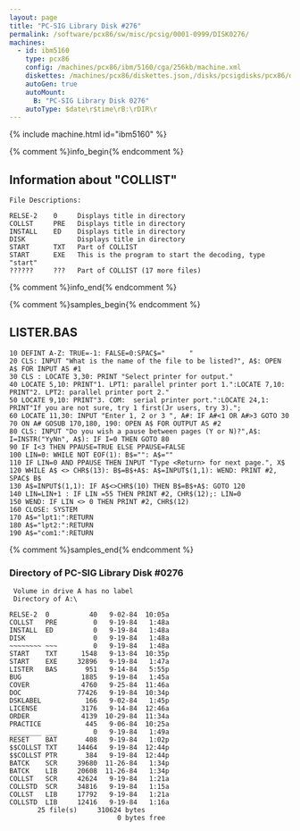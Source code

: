 ```yaml
---
layout: page
title: "PC-SIG Library Disk #276"
permalink: /software/pcx86/sw/misc/pcsig/0001-0999/DISK0276/
machines:
  - id: ibm5160
    type: pcx86
    config: /machines/pcx86/ibm/5160/cga/256kb/machine.xml
    diskettes: /machines/pcx86/diskettes.json,/disks/pcsigdisks/pcx86/diskettes.json
    autoGen: true
    autoMount:
      B: "PC-SIG Library Disk 0276"
    autoType: $date\r$time\rB:\rDIR\r
---
```


{% include machine.html id="ibm5160" %}

{% comment %}info_begin{% endcomment %}

## Information about "COLLIST"

    File Descriptions:
    
    RELSE-2    0     Displays title in directory
    COLLST     PRE   Displays title in directory
    INSTALL    ED    Displays title in directory
    DISK             Displays title in directory
    START      TXT   Part of COLLIST
    START      EXE   This is the program to start the decoding, type "start"
    ??????     ???   Part of COLLIST (17 more files)
{% comment %}info_end{% endcomment %}

{% comment %}samples_begin{% endcomment %}

## LISTER.BAS

```bas
10 DEFINT A-Z: TRUE=-1: FALSE=0:SPAC$="      "
20 CLS: INPUT "What is the name of the file to be listed?", A$: OPEN A$ FOR INPUT AS #1
30 CLS : LOCATE 3,30: PRINT "Select printer for output."
40 LOCATE 5,10: PRINT"1. LPT1: parallel printer port 1.":LOCATE 7,10: PRINT"2. LPT2: parallel printer port 2."
50 LOCATE 9,10: PRINT"3. COM:  serial printer port.":LOCATE 24,1: PRINT"If you are not sure, try 1 first(Jr users, try 3).";
60 LOCATE 11,30: INPUT "Enter 1, 2 or 3 ", A#: IF A#<1 OR A#>3 GOTO 30
70 ON A# GOSUB 170,180, 190: OPEN A$ FOR OUTPUT AS #2
80 CLS: INPUT "Do you wish a pause between pages (Y or N)?",A$: I=INSTR("YyNn", A$): IF I=0 THEN GOTO 80
90 IF I<3 THEN PPAUSE=TRUE ELSE PPAUSE=FALSE
100 LIN=0: WHILE NOT EOF(1): B$="": A$=""
110 IF LIN=0 AND PPAUSE THEN INPUT "Type <Return> for next page.", X$
120 WHILE A$ <> CHR$(13): B$=B$+A$: A$=INPUT$(1,1): WEND: PRINT #2, SPAC$ B$
130 A$=INPUT$(1,1): IF A$<>CHR$(10) THEN B$=B$+A$: GOTO 120
140 LIN=LIN+1 : IF LIN =55 THEN PRINT #2, CHR$(12);: LIN=0
150 WEND: IF LIN <> 0 THEN PRINT #2, CHR$(12)
160 CLOSE: SYSTEM
170 A$="lpt1:":RETURN
180 A$="lpt2:":RETURN
190 A$="com1:":RETURN
```

{% comment %}samples_end{% endcomment %}

### Directory of PC-SIG Library Disk #0276

     Volume in drive A has no label
     Directory of A:\

    RELSE-2  0          40   9-02-84  10:05a
    COLLST   PRE         0   9-19-84   1:48a
    INSTALL  ED          0   9-19-84   1:48a
    DISK                 0   9-19-84   1:48a
    ~~~~~~~~ ~~~         0   9-19-84   1:48a
    START    TXT      1548   9-13-84  10:35p
    START    EXE     32896   9-19-84   1:47a
    LISTER   BAS       951   9-14-84   5:55p
    BUG               1885   9-19-84   1:45a
    COVER             4760   9-25-84  11:46a
    DOC              77426   9-19-84  10:34p
    DSKLABEL           166   9-02-84   1:45p
    LICENSE           3176   9-14-84  12:46a
    ORDER             4139  10-29-84  11:34a
    PRACTICE           445   9-06-84  10:25a
    ________ ___         0   9-19-84   1:49a
    RESET    BAT       408   9-19-84   1:02p
    $$COLLST TXT     14464   9-19-84  12:44p
    $$COLLST PTR       384   9-19-84  12:44p
    BATCK    SCR     39680  11-26-84   1:34p
    BATCK    LIB     20608  11-26-84   1:34p
    COLLST   SCR     42624   9-19-84   1:21a
    COLLSTD  SCR     34816   9-19-84   1:15a
    COLLST   LIB     17792   9-19-84   1:21a
    COLLSTD  LIB     12416   9-19-84   1:16a
           25 file(s)     310624 bytes
                               0 bytes free
